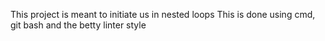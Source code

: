 This project is meant to initiate us in nested loops
This is done using cmd, git bash and the betty linter style
